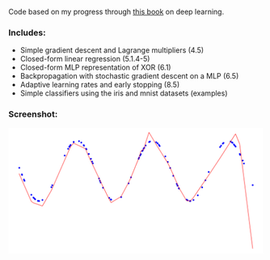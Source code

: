 Code based on my progress through [this book](http://www.deeplearningbook.org) on deep learning.

### Includes:
 * Simple gradient descent and Lagrange multipliers (4.5)
 * Closed-form linear regression (5.1.4-5)
 * Closed-form MLP representation of XOR (6.1)
 * Backpropagation with stochastic gradient descent on a MLP (6.5)
 * Adaptive learning rates and early stopping (8.5)
 * Simple classifiers using the iris and mnist datasets (examples)

### Screenshot:
![screenshot](6.5/sin.png)
